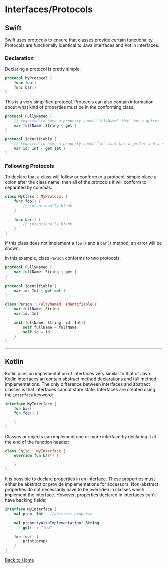 # Interfaces/Protocols

## Swift
Swift uses protocols to ensure that classes provide certain functionality. Protocols are functionally identical to Java interfaces and Kotlin interfaces.
### Declaration
Declaring a protocol is pretty simple.
```Swift
protocol MyProtocol {
    func foo()
    func bar()
}
```
This is a very simplified protocol. Protocols can also contain information about what kind of properties must be in the conforming class.
```Swift
protocol FullyNamed {
    // required to have a property named "fullName" that has a getter
    var fullName: String { get }
}

protocol Identifiable {
    // required to have a property named "id" that has a getter and a setter
    var id: Int { get set }
}
```
### Following Protocols
To declare that a class will follow or conform to a protocol, simple place a colon after the class name, then all of the protocols it will conform to separated by commas.
```Swift
class MyClass : MyProtocol {
    func foo() {
        // intentionally blank
    }

    func bar() {
        // intentionally blank
    }
}
```
If this class does not implement a `foo()` and a `bar()` method, an error will be shown.

In this example, class `Person` conforms to two protocols.
```Swift
protocol FullyNamed {
    var fullName: String { get }
}

protocol Identifiable {
    var id: Int { get set }
}

class Person : FullyNamed, Identifiable {
    var fullName: String
    var id: Int

    init(fullName: String, id: Int){
        self.fullName = fullName
        self.id = id
    }
}
```
---
## Kotlin

Kotlin uses an implementation of interfaces very similar to that of Java. Kotlin interfaces an contain abstract method declarations and full method implementations. The only difference between interfaces and abstract classes is that interfaces cannot store state. Interfaces are created using the `interface` keyword:

```kotlin
interface MyInterface {
    fun bar()
    fun foo() {

    }
}
```

Classes or objects can implement one or more interface by declaring it at the end of the function header:

```kotlin
class Child : MyInterface {
    override fun bar() {

    }
}
```

It is possible to declare properties in an interface. These properties must either be abstract or provide implementations for accessors. Non-abstract properties do not necessarily have to be overriden in classes which implement the interface. However, properties declared in interfaces can't have backing fields:

```kotlin
interface MyInterface {
    val prop: Int   //abstract property

    val propertyWithImplementation: String
        get() = "foo"

    fun foo() {
        print(prop)
    }
}
```

[Back to Home](../README.md)
